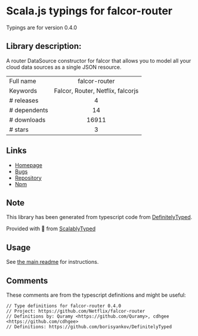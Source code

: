 
# Scala.js typings for falcor-router

Typings are for version 0.4.0

## Library description:
A router DataSource constructor for falcor that allows you to model all your cloud data sources as a single JSON resource.

|                    |                 |
| ------------------ | :-------------: |
| Full name          | falcor-router |
| Keywords           | Falcor, Router, Netflix, falcorjs |
| # releases         | 4 |
| # dependents       | 14 |
| # downloads        | 16911 |
| # stars            | 3 |

## Links
- [Homepage](https://github.com/Netflix/falcor-router)
- [Bugs](https://github.com/Netflix/falcor-router/issues)
- [Repository](https://github.com/Netflix/falcor-router)
- [Npm](https://www.npmjs.com/package/falcor-router)
    


## Note
This library has been generated from typescript code from [DefinitelyTyped](https://definitelytyped.org).

Provided with :purple_heart: from [ScalablyTyped](https://github.com/oyvindberg/ScalablyTyped)

## Usage
See [the main readme](../../readme.md) for instructions.

## Comments

These comments are from the typescript definitions and might be useful:
```
// Type definitions for falcor-router 0.4.0
// Project: https://github.com/Netflix/falcor-router
// Definitions by: Quramy <https://github.com/Quramy>, cdhgee <https://github.com/cdhgee>
// Definitions: https://github.com/borisyankov/DefinitelyTyped

```

